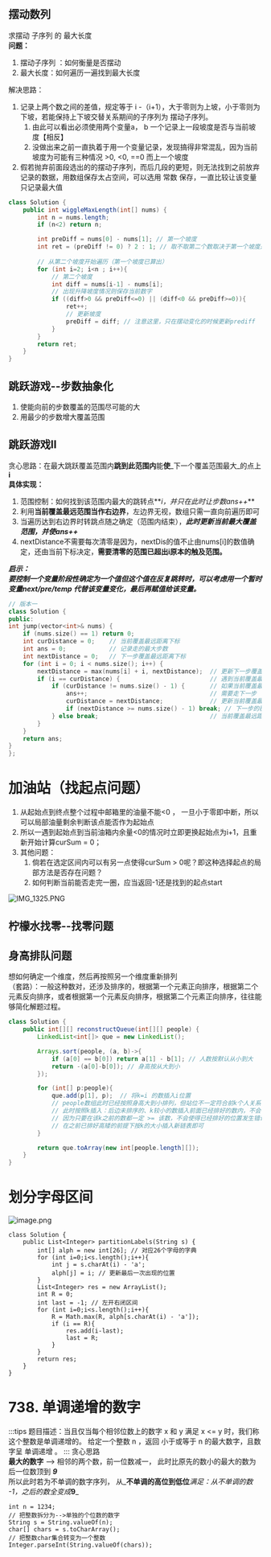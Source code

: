 <a name="l3hUI"></a>
## 摆动数列
求摆动 子序列 的 最大长度<br />**问题：**

1. 摆动子序列 ：如何衡量是否摆动
2. 最大长度：如何遍历一遍找到最大长度

解决思路：

1. 记录上两个数之间的差值，规定等于 i -（i+1），大于零则为上坡，小于零则为下坡，若能保持上下坡交替关系期间的子序列为  摆动子序列。
   1. 由此可以看出必须使用两个变量a， b 一个记录上一段坡度是否与当前坡度【相反】
   2. 没做出来之前一直执着于用一个变量记录，发现搞得非常混乱，因为当前坡度为可能有三种情况 >0,  <0,  ==0 而上一个坡度
2. 假若抛弃前面段选出的的摆动子序列，而后几段的更短，则无法找到之前放弃记录的数据，用数组保存太占空间，可以选用 常数 保存，一直比较让该变量只记录最大值
```java
class Solution {
    public int wiggleMaxLength(int[] nums) {
        int n = nums.length;
        if (n<2) return n;

        int preDiff = nums[0] - nums[1]; // 第一个坡度
        int ret = (preDiff != 0) ? 2 : 1; // 取不取第二个数取决于第一个坡度是否为0
        
        // 从第二个坡度开始遍历（第一个坡度已算出）
        for (int i=2; i<n ; i++){
            // 第二个坡度
            int diff = nums[i-1] - nums[i];
            // 出现升降坡度情况则保存当前数字
            if ((diff>0 && preDiff<=0) || (diff<0 && preDiff>=0)){
                ret++;
                // 更新坡度
                preDiff = diff; // 注意这里，只在摆动变化的时候更新prediff 
            }
        }
        return ret;
    }
}
```
<a name="yXjm1"></a>
## 跳跃游戏--步数抽象化

1. 使能向前的步数覆盖的范围尽可能的大
2. 用最少的步数增大覆盖范围
<a name="oRZbQ"></a>
## 跳跃游戏Ⅱ
贪心思路：在最大跳跃覆盖范围内**跳到此范围内**能**使**_下一个覆盖范围最大_的点上**i**<br />**具体实现：**

1. 范围控制：如何找到该范围内最大的跳转点**_i，并只在此时让步数ans++_**
2. 利用**当前覆盖最远范围当作右边界**，左边界无视，数组只需一直向前遍历即可
3. 当遍历达到右边界时转跳点随之确定（范围内结束），**_此时更新当前最大覆盖范围，并使ans++_**
4. nextDistance不需要每次清零是因为，nextDis的值不止由nums[i]的数值确定，还由当前下标决定，**需要清零的范围已超出i原本的触及范围。**

**_启示：_**<br />**_要控制一个变量阶段性确定为一个值但这个值在反复跳转时，可以考虑用一个暂时变量next/pre/temp 代替该变量变化，最后再赋值给该变量。_**
```cpp
// 版本一
class Solution {
public:
int jump(vector<int>& nums) {
    if (nums.size() == 1) return 0;
    int curDistance = 0;    // 当前覆盖最远距离下标
    int ans = 0;            // 记录走的最大步数
    int nextDistance = 0;   // 下一步覆盖最远距离下标
    for (int i = 0; i < nums.size(); i++) {
        nextDistance = max(nums[i] + i, nextDistance);  // 更新下一步覆盖最远距离下标
        if (i == curDistance) {                         // 遇到当前覆盖最远距离下标
            if (curDistance != nums.size() - 1) {       // 如果当前覆盖最远距离下标不是终点
                ans++;                                  // 需要走下一步
                curDistance = nextDistance;             // 更新当前覆盖最远距离下标（相当于加油了）
                if (nextDistance >= nums.size() - 1) break; // 下一步的覆盖范围已经可以达到终点，结束循环
            } else break;                               // 当前覆盖最远距离下标是集合终点，不用做ans++操作了，直接结束
        }
    }
    return ans;
}
};
```
<a name="S2n6D"></a>
# 加油站（找起点问题）

1. 从起始点到终点整个过程中邮箱里的油量不能<0 ， 一旦小于零即中断，所以可以局部油量剩余判断该点能否作为起始点
2. 所以一遇到起始点到当前油箱内余量<0的情况时立即更换起始点为i+1，且重新开始计算curSum = 0；
3. 其他问题：
   1. 倘若在选定区间内可以有另一点使得curSum > 0呢？即这种选择起点的局部方法是否存在问题？
   2. 如何判断当前能否走完一圈，应当返回-1还是找到的起点start

![IMG_1325.PNG](https://cdn.nlark.com/yuque/0/2023/png/1238904/1676513642569-4e832eeb-a9a3-4d96-918c-c70d02dbbbd6.png#averageHue=%23fefefe&clientId=uca334234-4546-4&from=paste&height=343&id=u583d1956&name=IMG_1325.PNG&originHeight=514&originWidth=1582&originalType=binary&ratio=1.5&rotation=0&showTitle=false&size=60649&status=done&style=none&taskId=uaa5daebf-bfa8-4193-a535-9c3c42f71cb&title=&width=1054.6666666666667)

<a name="LqhuC"></a>
## 柠檬水找零--找零问题

<a name="v0QjK"></a>
## 身高排队问题
想如何确定一个维度，然后再按照另一个维度重新排列<br />（套路）：一般这种数对，还涉及排序的，根据第一个元素正向排序，根据第二个元素反向排序，或者根据第一个元素反向排序，根据第二个元素正向排序，往往能够简化解题过程。
```java
class Solution {
    public int[][] reconstructQueue(int[][] people) {
        LinkedList<int[]> que = new LinkedList();

        Arrays.sort(people, (a, b)->{
            if (a[0] == b[0]) return a[1] - b[1]; // 人数按默认从小到大
            return -(a[0]-b[0]); // 身高按从大到小
        });

        for (int[] p:people){
            que.add(p[1], p);  // 将k=i 的数插入i位置
            // people数组此时已经按照身高大到小排列，但站位不一定符合前k个人关系
            // 此时按照k插入：后边未排序的、k较小的数插入前面已经排好的数内，不会有任何新问题
            // 因为只要在该k之前的数都一定 >= 该数，不会使得已经排好的位置发生错误，
            // 在之前已排好高矮的前提下按k的大小插入新链表即可
        }

        return que.toArray(new int[people.length][]);
    }
}
```
<a name="BIvnd"></a>
# 划分字母区间
![image.png](https://cdn.nlark.com/yuque/0/2023/png/1238904/1677513212232-a07dc4ee-ad15-495f-8472-4e264e10de73.png#averageHue=%23faf9f8&clientId=ue0d9ca06-79a9-4&from=paste&height=481&id=uffa55098&name=image.png&originHeight=722&originWidth=1104&originalType=binary&ratio=1.5&rotation=0&showTitle=false&size=90332&status=done&style=none&taskId=ua4e8b346-8bbf-488f-b9bd-c13352332c8&title=&width=736)
```
class Solution {
    public List<Integer> partitionLabels(String s) {
        int[] alph = new int[26]; // 对应26个字母的字典
        for (int i=0;i<s.length();i++){
            int j = s.charAt(i) - 'a';
            alph[j] = i; // 更新最后一次出现的位置
        }
        List<Integer> res = new ArrayList();
        int R = 0;
        int last = -1; // 左开右闭区间
        for (int i=0;i<s.length();i++){
            R = Math.max(R, alph[s.charAt(i) - 'a']);
            if (i == R){
                res.add(i-last);
                last = R;
            }
        }
        return res;
    }
}
```
<a name="jMsw5"></a>
# **738. 单调递增的数字**
:::tips
题目描述：当且仅当每个相邻位数上的数字 x 和 y 满足 x <= y 时，我们称这个整数是单调递增的。  给定一个整数 n ，返回 小于或等于 n 的最大数字，且数字呈 单调递增 。
:::
贪心思路  <br />**最大的数字** --> 相邻的两个数，前一位数减一， 此时比原先的数小的最大的数为 后一位数顶到 _**9**_<br />所以此时若为不单调的数字序列， 从_**不单调的高位到低位**_满足：从不单调的数 -1，之后的数全变成_**9**_
```
int n = 1234;
// 把整数拆分为-->单独的个位数的数字
String s = String.valueOf(n);
char[] chars = s.toCharArray();
// 把整数char集合转变为一个整数
Integer.parseInt(String.valueOf(chars));
```
